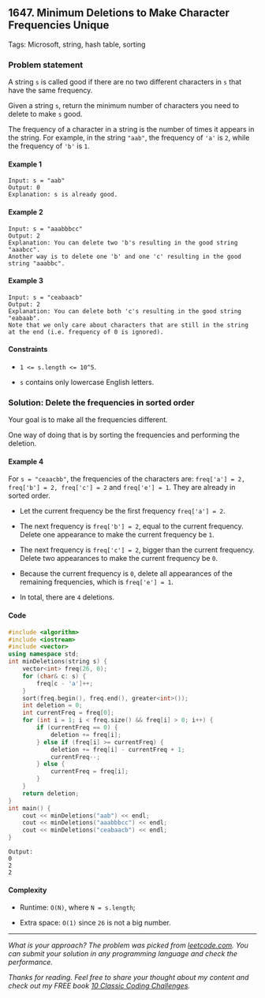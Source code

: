 ## 1647. Minimum Deletions to Make Character Frequencies Unique
Tags: Microsoft, string, hash table, sorting

### Problem statement

A string `s` is called good if there are no two different characters in `s` that have the same frequency.

Given a string `s`, return the minimum number of characters you need to delete to make `s` good.

The frequency of a character in a string is the number of times it appears in the string. For example, in the string `"aab"`, the frequency of `'a'` is `2`, while the frequency of `'b'` is `1`.

#### Example 1

```plaintext
Input: s = "aab"
Output: 0
Explanation: s is already good.
```

#### Example 2

```plaintext
Input: s = "aaabbbcc"
Output: 2
Explanation: You can delete two 'b's resulting in the good string "aaabcc".
Another way is to delete one 'b' and one 'c' resulting in the good string "aaabbc".
```

#### Example 3

```plaintext
Input: s = "ceabaacb"
Output: 2
Explanation: You can delete both 'c's resulting in the good string "eabaab".
Note that we only care about characters that are still in the string at the end (i.e. frequency of 0 is ignored).
```

#### Constraints

* `1 <= s.length <= 10^5`.
    
* `s` contains only lowercase English letters.
    

### Solution: Delete the frequencies in sorted order

Your goal is to make all the frequencies different.

One way of doing that is by sorting the frequencies and performing the deletion.

#### Example 4

For `s = "ceaacbb"`, the frequencies of the characters are: `freq['a'] = 2, freq['b'] = 2, freq['c'] = 2` and `freq['e'] = 1`. They are already in sorted order.

* Let the current frequency be the first frequency `freq['a'] = 2`.
    
* The next frequency is `freq['b'] = 2`, equal to the current frequency. Delete one appearance to make the current frequency be `1`.
    
* The next frequency is `freq['c'] = 2`, bigger than the current frequency. Delete two appearances to make the current frequency be `0`.
    
* Because the current frequency is `0`, delete all appearances of the remaining frequencies, which is `freq['e'] = 1`.
    
* In total, there are `4` deletions.
    

#### Code

```cpp
#include <algorithm>
#include <iostream>
#include <vector>
using namespace std;
int minDeletions(string s) {
    vector<int> freq(26, 0);
    for (char& c: s) {
        freq[c - 'a']++;
    }
    sort(freq.begin(), freq.end(), greater<int>());
    int deletion = 0;
    int currentFreq = freq[0];
    for (int i = 1; i < freq.size() && freq[i] > 0; i++) {
        if (currentFreq == 0) {
            deletion += freq[i];
        } else if (freq[i] >= currentFreq) {
            deletion += freq[i] - currentFreq + 1;
            currentFreq--;
        } else {
            currentFreq = freq[i];
        }
    }
    return deletion;
}
int main() {
    cout << minDeletions("aab") << endl;
    cout << minDeletions("aaabbbcc") << endl;
    cout << minDeletions("ceabaacb") << endl;
}
```

```plaintext
Output:
0
2
2
```

#### Complexity

* Runtime: `O(N)`, where `N = s.length`;
    
* Extra space: `O(1)` since `26` is not a big number.
    

---

*What is your approach? The problem was picked from [leetcode.com](https://leetcode.com/problems/minimum-deletions-to-make-character-frequencies-unique/). You can submit your solution in any programming language and check the performance.*

*Thanks for reading. Feel free to share your thought about my content and check out my FREE book [10 Classic Coding Challenges](https://store.nhutnguyen.com/l/10_classic).*